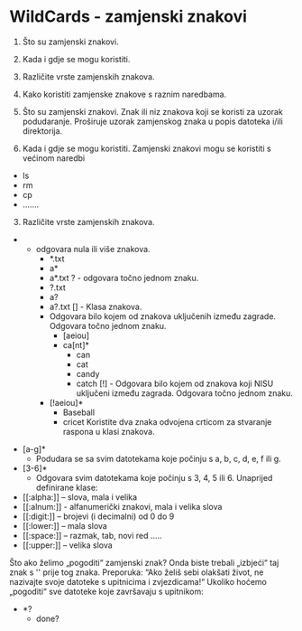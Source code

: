 # WildCards - zamjenski znakovi
1. Što su zamjenski znakovi.
2. Kada i gdje se mogu koristiti.
3. Različite vrste zamjenskih znakova.
4. Kako koristiti zamjenske znakove s raznim naredbama.

1. Što su zamjenski znakovi.
Znak ili niz znakova koji se koristi za uzorak podudaranje.
Proširuje uzorak zamjenskog znaka u popis datoteka i/ili direktorija.

2. Kada i gdje se mogu koristiti.
Zamjenski znakovi mogu se koristiti s većinom naredbi
-	ls
-	rm
-	cp
-	…….

3. Različite vrste zamjenskih znakova.
* - odgovara nula ili više znakova.
    -	*.txt
    -	a*
    -	a*.txt
? - odgovara točno jednom znaku.
    -	?.txt
    -	a?
    -	a?.txt
[] - Klasa znakova.
     -	Odgovara bilo kojem od znakova uključenih između zagrade. Odgovara točno jednom znaku.
        * [aeiou]
        * ca[nt]*
          * can
          * cat
          * candy
          * catch
[!] - Odgovara bilo kojem od znakova koji NISU uključeni između zagrada. Odgovara točno jednom znaku.
      -	[!aeiou]*
        -	Baseball
        -	cricet
Koristite dva znaka odvojena crticom za stvaranje raspona u klasi znakova.
- [a-g]*
   - Podudara se sa svim datotekama koje počinju s a, b, c, d, e, f ili g.
- [3-6]*
   - Odgovara svim datotekama koje počinju s 3, 4, 5 ili 6.
Unaprijed definirane klase:
- [[:alpha:]] – slova, mala i velika
- [[:alnum:]] - alfanumerički znakovi, mala i velika slova
- [[:digit:]] – brojevi (i decimalni) od 0 do 9
- [[:lower:]] – mala slova
- [[:space:]] – razmak, tab, novi red …..
- [[:upper:]] – velika slova

Što ako želimo „pogoditi“ zamjenski znak?
Onda biste trebali „izbjeći“ taj znak s '\' prije tog znaka.
Preporuka: “Ako želiš sebi olakšati život, ne nazivajte svoje datoteke s upitnicima i zvjezdicama!“
Ukoliko hoćemo „pogoditi“ sve datoteke koje završavaju s upitnikom:
- *\?
  - done?
